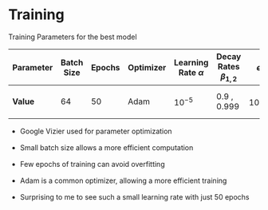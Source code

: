 # Training

Training Parameters for the best model

<div class="grid grid-cols-5 justify-center justify-items-center items-start">
    <Transform scale="0.67" class="col-span-3 justify-center items-center ml-50 mt-20">
          <div class="list p-3 shadow-xl">

|    **Parameter**   | Batch Size | Epochs | Optimizer | Learning Rate $\alpha$ | Decay Rates $\beta_{1,2}$ | $\epsilon$ | Dropout | Loss Function |
|-------|------------|--------|-----------|------------------------|---------------------|------------------|--|----|
| **Value** | 64         | 50     | Adam      | $10^{-5}$                  | 0.9 , 0.999                 | $10^{-8}$| Only on FC layers | Cross Entropy |

  </div>
  </Transform>
  <Transform scale="0.9" class="list col-span-2">
  <div>

  * Google Vizier used for parameter optimization

  <p class="not-active">


  * Small batch size allows a more efficient computation
  * Few epochs of training can avoid overfitting
  * Adam is a common optimizer, allowing a more efficient training
  * Surprising to me to see such a small learning rate with just 50 epochs

  </p>
  
  </div>
  </Transform>
</div>


<style>

  .list li{
    margin-bottom: 1rem !important;
  }
  .not-active {
    opacity: 20%;
  }
</style>
